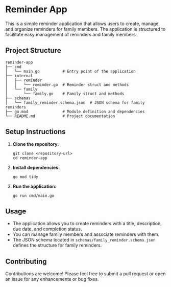 # Reminder App

This is a simple reminder application that allows users to create, manage, and organize reminders for family members. The application is structured to facilitate easy management of reminders and family members.

## Project Structure

```
reminder-app
├── cmd
│   └── main.go          # Entry point of the application
├── internal
│   ├── reminder
│   │   └── reminder.go  # Reminder struct and methods
│   └── family
│       └── family.go    # Family struct and methods
├── schemas
│   └── family_reminder.schema.json  # JSON schema for family reminders
├── go.mod               # Module definition and dependencies
└── README.md            # Project documentation
```

## Setup Instructions

1. **Clone the repository:**
   ```
   git clone <repository-url>
   cd reminder-app
   ```

2. **Install dependencies:**
   ```
   go mod tidy
   ```

3. **Run the application:**
   ```
   go run cmd/main.go
   ```

## Usage

- The application allows you to create reminders with a title, description, due date, and completion status.
- You can manage family members and associate reminders with them.
- The JSON schema located in `schemas/family_reminder.schema.json` defines the structure for family reminders.

## Contributing

Contributions are welcome! Please feel free to submit a pull request or open an issue for any enhancements or bug fixes.